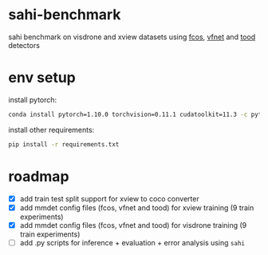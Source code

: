 # sahi-benchmark
sahi benchmark on visdrone and xview datasets using [fcos](https://arxiv.org/abs/1904.01355), [vfnet](https://arxiv.org/abs/1810.05943) and [tood](https://arxiv.org/abs/2108.07755) detectors

# env setup

install pytorch:

```bash
conda install pytorch=1.10.0 torchvision=0.11.1 cudatoolkit=11.3 -c pytorch
```

install other requirements:

```bash
pip install -r requirements.txt
```

# roadmap

- [x] add train test split support for xview to coco converter
- [x] add mmdet config files (fcos, vfnet and tood) for xview training (9 train experiments)
- [x] add mmdet config files (fcos, vfnet and tood) for visdrone training (9 train experiments)
- [ ] add .py scripts for inference + evaluation + error analysis using `sahi`